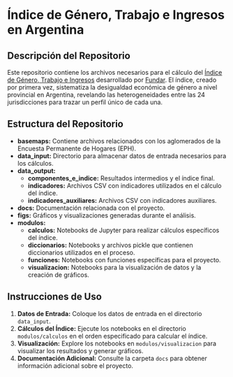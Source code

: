 # Índice de Género, Trabajo e Ingresos en Argentina

## Descripción del Repositorio

Este repositorio contiene los archivos necesarios para el cálculo del [Índice de Género, Trabajo e Ingresos](https://fund.ar/publicacion/indice-de-genero-trabajo-e-ingresos/) desarrollado por [Fundar](https://fund.ar/). El índice, creado por primera vez, sistematiza la desigualdad económica de género a nivel provincial en Argentina, revelando las heterogeneidades entre las 24 jurisdicciones para trazar un perfil único de cada una.

## Estructura del Repositorio

- **basemaps:** Contiene archivos relacionados con los aglomerados de la Encuesta Permanente de Hogares (EPH).
- **data_input:** Directorio para almacenar datos de entrada necesarios para los cálculos.
- **data_output:**
  - **componentes_e_indice:** Resultados intermedios y el índice final.
  - **indicadores:** Archivos CSV con indicadores utilizados en el cálculo del índice.
  - **indicadores_auxiliares:** Archivos CSV con indicadores auxiliares.
- **docs:** Documentación relacionada con el proyecto.
- **figs:** Gráficos y visualizaciones generadas durante el análisis.
- **modulos:**
  - **calculos:** Notebooks de Jupyter para realizar cálculos específicos del índice.
  - **diccionarios:** Notebooks y archivos pickle que contienen diccionarios utilizados en el proceso.
  - **funciones:** Notebooks con funciones específicas para el proyecto.
  - **visualizacion:** Notebooks para la visualización de datos y la creación de gráficos.

## Instrucciones de Uso

1. **Datos de Entrada:** Coloque los datos de entrada en el directorio `data_input`.
2. **Cálculos del Índice:** Ejecute los notebooks en el directorio `modulos/calculos` en el orden especificado para calcular el índice.
3. **Visualización:** Explore los notebooks en `modulos/visualizacion` para visualizar los resultados y generar gráficos.
4. **Documentación Adicional:** Consulte la carpeta `docs` para obtener información adicional sobre el proyecto.

